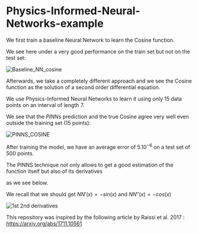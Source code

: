 # Physics-Informed-Neural-Networks-example

We first train a baseline Neural Network to learn the Cosine function.

We see here under a very good performance on the train set but not on the test set:

![Baseline_NN_cosine](https://github.com/SohrabSamimi/Physics-Informed-Neural-Networks-example/assets/58103877/8e6d8f5b-0f7d-417c-9f96-f455f8145983)

Afterwards, we take a completely different approach and we see the Cosine function as the solution of a second order differential equation.

We use Physics-Informed Neural Networks to learn it using only 15 data points on an interval of length $7$.

We see that the $PINNs$ prediction and the true Cosine agree very well even outside the training set (15 points):

![PINNS_COSINE](https://github.com/SohrabSamimi/Physics-Informed-Neural-Networks-example/assets/58103877/3e3350aa-18dc-4e3a-9015-8e22306984fb)

After training the model, we have an average error of $5.10^{-6}$ on a test set of 500 points.

The PINNS technique not only allows to get a good estimation of the function itself but also of its derivatives

as we see below.

We recall that we should get  $NN'(x) = -sin(x)$ and $NN''(x) = -cos(x)$

![1st 2nd derivatives](https://github.com/SohrabSamimi/Physics-Informed-Neural-Networks-example/assets/58103877/8dd8f52c-50d1-4059-8c10-f79c621841fa)


This repository was inspired by the following article by Raissi et al. 2017 : https://arxiv.org/abs/1711.10561




